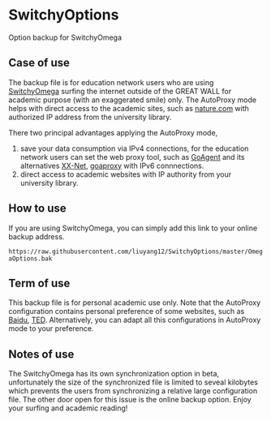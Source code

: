 # SwitchyOptions
Option backup for SwitchyOmega
## Case of use
The backup file is for education network users who are using [SwitchyOmega](https://github.com/FelisCatus/SwitchyOmega "SwitchyOmega") surfing the internet outside of the GREAT WALL for academic purpose (with an exaggerated smile) only. The AutoProxy mode helps with direct access to the academic sites, such as [nature.com](https://www.nature.com/ "Springer Nature") with authorized IP address from the university library. 

There two principal advantages applying the AutoProxy mode,
1. save your data consumption via IPv4 connections, for the education network users can set the web proxy tool, such as [GoAgent](https://github.com/goagent/goagent "GoAgent") and its alternatives [XX-Net](https://github.com/XX-net/XX-Net "XX-Net"), [goaproxy](https://github.com/phuslu/goproxy "goproxy") with IPv6 connnections.
2. direct access to academic websites with IP authority from your university library.
## How to use
If you are using SwitchyOmega, you can simply add this link to your online backup address.

``https://raw.githubusercontent.com/liuyang12/SwitchyOptions/master/OmegaOptions.bak``

## Term of use
This backup file is for personal academic use only. Note that the AutoProxy configuration contains personal preference of some websites, such as [Baidu](https://www.baidu.com/ "Baidu"), [TED](https://www.ted.com/ "TED"). Alternatively, you can adapt all this configurations in AutoProxy mode to your preference.
## Notes of use
The SwitchyOmega has its own synchronization option in beta, unfortunately the size of the synchronized file is limited to seveal kilobytes which prevents the users from synchronizing a relative large configuration file. The other door open for this issue is the online backup option. Enjoy your surfing and academic reading!
